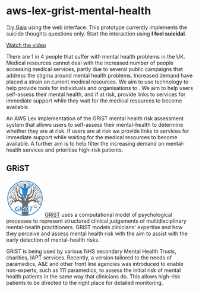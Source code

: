 # aws-lex-grist-mental-health

[Try Gaia](http://digitalcyb.org/#/) using the web interface. This prototype currently implements the suicide thoughts questions only. Start the interaction using **I feel suicidal**. 

[Watch the video](https://www.youtube.com/watch?v=ssvc2FhGym8)

There are 1 in 4 people that suffer with mental health problems in the UK. Medical resources cannot deal with the increased number of people accessing medical services, partly due to several public campaigns that address the stigma around mental health problems. Increased demand have placed a strain on current medical resources. We aim to use technology to help provide tools for individuals and organisations to . We aim to help users self-assess their mental health, and if at risk, provide links to services for immediate support while they wait for the medical resources to become available. 

An AWS Lex implementation of the GRiST mental health risk assessment system that allows users to self-assess their mental-health to determine whether they are at risk. If users are at risk we provide links to services for immediate support while waiting for the medical resources to become available. A further aim is to help filter the increasing demand on mental-health services and prioritise high-risk patients.

## GRiST

![GRiST Logo](https://github.com/digital-cyborg/aws-lex-grist-mental-health/blob/master/images/grist-logo-tiny.png) [GRiST](https://www.egrist.org/ "GRiST Website") uses a computational model of psychological processes to represent structured clinical judgements of multidisciplinary mental-health practitioners. GRiST models clinicians' expertise and how they perceive and assess mental health risk with the aim to assist with the early detection of mental-health risks. 

GRiST is being used by various NHS secondary Mental Health Trusts, charities, IAPT services. Recently, a version tailored to the needs of paramedics, A&E and other front line agencies was introduced to enable non-experts, such as 111 paramedics, to assess the initial risk of mental health patients in the same way that clinicians do. This allows high-risk patients to be directed to the right place for detailed monitoring. 
